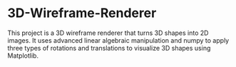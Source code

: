 # 3D-Wireframe-Renderer
This project is a 3D wireframe renderer that turns 3D shapes into 2D images. It uses advanced linear algebraic manipulation and numpy to apply three types of rotations and translations to visualize 3D shapes using Matplotlib.

